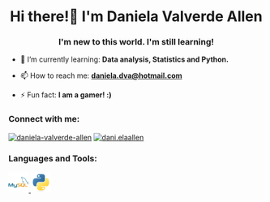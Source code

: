 <h1 align="center">Hi there!👋 I'm Daniela Valverde Allen</h1>
<h3 align="center">I'm new to this world. I'm still learning!</h3>

- 🌱 I’m currently learning: **Data analysis, Statistics and Python.**

- 📫 How to reach me: **daniela.dva@hotmail.com**

- ⚡ Fun fact: **I am a gamer! :)**

<h3 align="left">Connect with me:</h3>
<p align="left">
<a href="https://linkedin.com/in/daniela-valverde-allen" target="blank"><img align="center" src="https://raw.githubusercontent.com/rahuldkjain/github-profile-readme-generator/master/src/images/icons/Social/linked-in-alt.svg" alt="daniela-valverde-allen" height="30" width="40" /></a>
<a href="https://instagram.com/dani.elaallen" target="blank"><img align="center" src="https://raw.githubusercontent.com/rahuldkjain/github-profile-readme-generator/master/src/images/icons/Social/instagram.svg" alt="dani.elaallen" height="30" width="40" /></a>
</p>

<h3 align="left">Languages and Tools:</h3>
<p align="left"> <a href="https://www.mysql.com/" target="_blank" rel="noreferrer"> <img src="https://raw.githubusercontent.com/devicons/devicon/master/icons/mysql/mysql-original-wordmark.svg" alt="mysql" width="40" height="40"/> </a> <a href="https://www.python.org" target="_blank" rel="noreferrer"> <img src="https://raw.githubusercontent.com/devicons/devicon/master/icons/python/python-original.svg" alt="python" width="40" height="40"/> </a> </p>
